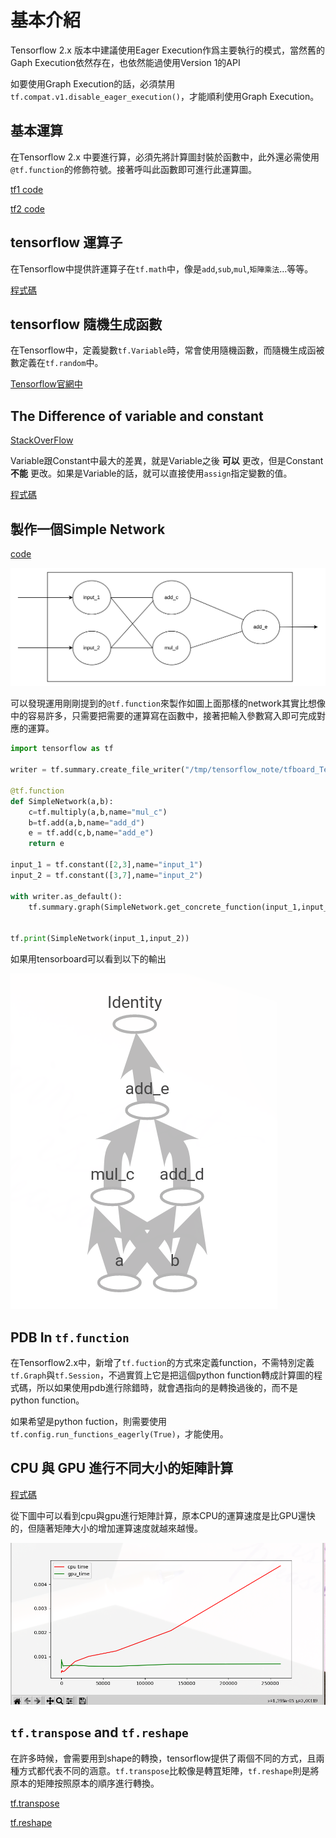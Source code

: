 # 基本介紹

Tensorflow 2.x 版本中建議使用Eager Execution作爲主要執行的模式，當然舊的Gaph Execution依然存在，也依然能過使用Version 1的API

如要使用Graph Execution的話，必須禁用`tf.compat.v1.disable_eager_execution()`，才能順利使用Graph Execution。


## 基本運算

在Tensorflow 2.x 中要進行算，必須先將計算圖封裝於函數中，此外還必需使用`@tf.function`的修飾符號。接著呼叫此函數即可進行此運算圖。

[tf1 code](../program/base_add_tf1.py)

[tf2 code](../program/base_add.py)

## tensorflow 運算子

在Tensorflow中提供許運算子在`tf.math`中，像是`add`,`sub`,`mul`,`矩陣乘法`…等等。

[程式碼](../program/operation.py)


## tensorflow 隨機生成函數

在Tensorflow中，定義變數`tf.Variable`時，常會使用隨機函數，而隨機生成函被數定義在`tf.random`中。

[Tensorflow官網中](https://www.tensorflow.org/api_docs/python/tf/random)


## The Difference of variable and constant

[StackOverFlow](https://stackoverflow.com/questions/44745855/tensorflow-variables-and-constants)

Variable跟Constant中最大的差異，就是Variable之後 __可以__ 更改，但是Constant __不能__ 更改。如果是Variable的話，就可以直接使用`assign`指定變數的值。

[程式碼](../program/variable.py)


## 製作一個Simple Network

[code](./base_simple_network.py)

![](./pic/1uRNPRTC.png) 

可以發現運用剛剛提到的`@tf.function`來製作如圖上面那樣的network其實比想像中的容易許多，只需要把需要的運算寫在函數中，接著把輸入參數寫入即可完成對應的運算。

```python
import tensorflow as tf

writer = tf.summary.create_file_writer("/tmp/tensorflow_note/tfboard_Test/")

@tf.function
def SimpleNetwork(a,b):
    c=tf.multiply(a,b,name="mul_c")
    b=tf.add(a,b,name="add_d")
    e = tf.add(c,b,name="add_e")
    return e

input_1 = tf.constant([2,3],name="input_1")
input_2 = tf.constant([3,7],name="input_2")

with writer.as_default():
    tf.summary.graph(SimpleNetwork.get_concrete_function(input_1,input_2).graph.as_graph_def())


tf.print(SimpleNetwork(input_1,input_2))
```

如果用tensorboard可以看到以下的輸出

![](./pic/WGhnvTgP.png) 


## PDB In `tf.function`

在Tensorflow2.x中，新增了`tf.fuction`的方式來定義function，不需特別定義`tf.Graph`與`tf.Session`，不過實質上它是把這個python function轉成計算圖的程式碼，所以如果使用pdb進行除錯時，就會遇指向的是轉換過後的，而不是python function。

如果希望是python fuction，則需要使用`tf.config.run_functions_eagerly(True)`，才能使用。

## CPU 與 GPU 進行不同大小的矩陣計算

[程式碼](../program/cpu_and_gpu.py)

從下圖中可以看到cpu與gpu進行矩陣計算，原本CPU的運算速度是比GPU還快的，但隨著矩陣大小的增加運算速度就越來越慢。

![](./pic/ImatAk8u.png) 

## `tf.transpose` and `tf.reshape`

在許多時候，會需要用到shape的轉換，tensorflow提供了兩個不同的方式，且兩種方式都代表不同的涵意。`tf.transpose`比較像是轉罝矩陣，`tf.reshape`則是將原本的矩陣按照原本的順序進行轉換。


[tf.transpose](https://www.tensorflow.org/api_docs/python/tf/transpose)

[tf.reshape](https://www.tensorflow.org/api_docs/python/tf/reshape)



